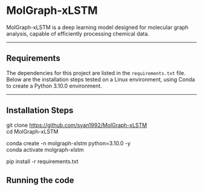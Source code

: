 # MolGraph-xLSTM

MolGraph-xLSTM is a deep learning model designed for molecular graph analysis, capable of efficiently processing chemical data.

---

## Requirements

The dependencies for this project are listed in the `requirements.txt` file. Below are the installation steps tested on a Linux environment, using Conda to create a Python 3.10.0 environment.

---

## Installation Steps
git clone https://github.com/syan1992/MolGraph-xLSTM  
cd MolGraph-xLSTM  

conda create -n molgraph-xlstm python=3.10.0 -y  
conda activate molgraph-xlstm  

pip install -r requirements.txt  


## Running the code
